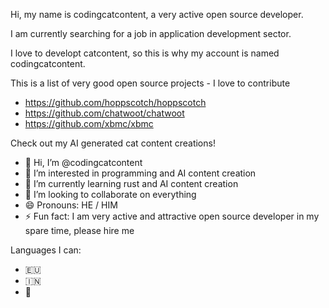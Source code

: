 Hi, my name is codingcatcontent, a very active open source developer.

I am currently searching for a job in application development sector.

I love to developt catcontent, so this is why my account is named codingcatcontent.

This is a list of very good open source projects - I love to contribute

- https://github.com/hoppscotch/hoppscotch
- https://github.com/chatwoot/chatwoot
- https://github.com/xbmc/xbmc

Check out my AI generated cat content creations!

- 👋 Hi, I’m @codingcatcontent
- 👀 I’m interested in programming and AI content creation
- 🌱 I’m currently learning rust and AI content creation
- 💞️ I’m looking to collaborate on everything 
- 😄 Pronouns: HE / HIM
- ⚡ Fun fact: I am very active and attractive open source developer in my spare time, please hire me

Languages I can:
- 🇪🇺
- 🇮🇳
- 🏴󠁧󠁢󠁥󠁮󠁧󠁿

<!---
codingcatcontent/codingcatcontent is a ✨ special ✨ repository because its `README.md` (this file) appears on your GitHub profile.
You can click the Preview link to take a look at your changes.
--->
